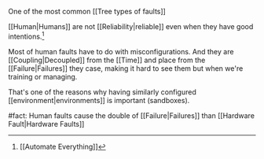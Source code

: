 One of the most common [[Tree types of faults]]

[[Human|Humans]] are not [[Reliability|reliable]] even when they have good intentions.[^1] 

Most of human faults have to do with misconfigurations. And they are [[Coupling|Decoupled]] from the [[Time]] and place from the [[Failure|Failures]] they case, making it hard to see them but when we're training or managing.

That's one of the reasons why having similarly configured [[environment|environments]] is important (sandboxes).

#fact: Human faults cause the double of [[Failure|Failures]] than [[Hardware Fault|Hardware Faults]]

[^1]: [[Automate Everything]]